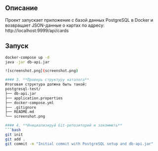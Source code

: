 
## Описание
Проект запускает приложение с базой данных PostgreSQL в Docker и возвращает JSON-данные о картах по адресу: http://localhost:9999/api/cards

## Запуск
```bash
docker-compose up -d
java -jar db-api.jar

![screenshot.png](screenshot.png)

#### 3. **Проверь структуру каталога**
Итоговая структура должна быть такой:
postgresql-test/
├── db-api.jar
├── application.properties
├── docker-compose.yml
├── .gitignore
├── README.md
└── screenshot.png

#### 4. **Инициализируй Git-репозиторий и закоммить**
```bash
git init
git add .
git commit -m "Initial commit with PostgreSQL setup and db-api.jar"